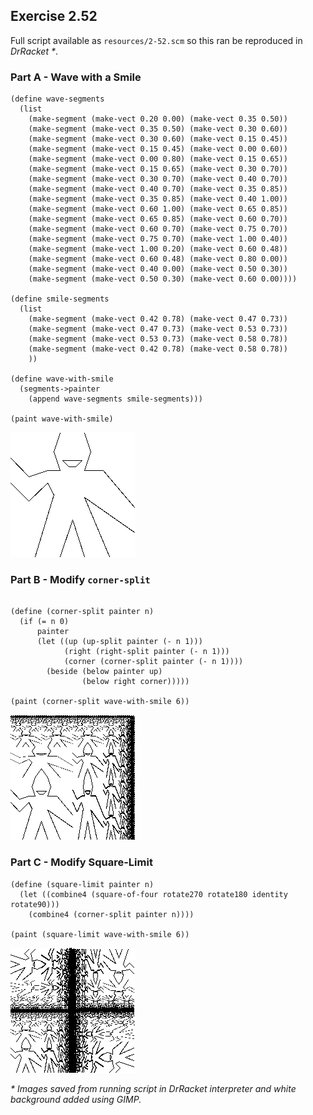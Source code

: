 ## Exercise 2.52

Full script available as `resources/2-52.scm` so this ran be reproduced in _DrRacket *_.

### Part A - Wave with a Smile

```
(define wave-segments
  (list
    (make-segment (make-vect 0.20 0.00) (make-vect 0.35 0.50))
    (make-segment (make-vect 0.35 0.50) (make-vect 0.30 0.60))
    (make-segment (make-vect 0.30 0.60) (make-vect 0.15 0.45))
    (make-segment (make-vect 0.15 0.45) (make-vect 0.00 0.60))
    (make-segment (make-vect 0.00 0.80) (make-vect 0.15 0.65))
    (make-segment (make-vect 0.15 0.65) (make-vect 0.30 0.70))
    (make-segment (make-vect 0.30 0.70) (make-vect 0.40 0.70))
    (make-segment (make-vect 0.40 0.70) (make-vect 0.35 0.85))
    (make-segment (make-vect 0.35 0.85) (make-vect 0.40 1.00))
    (make-segment (make-vect 0.60 1.00) (make-vect 0.65 0.85))
    (make-segment (make-vect 0.65 0.85) (make-vect 0.60 0.70))
    (make-segment (make-vect 0.60 0.70) (make-vect 0.75 0.70))
    (make-segment (make-vect 0.75 0.70) (make-vect 1.00 0.40))
    (make-segment (make-vect 1.00 0.20) (make-vect 0.60 0.48))
    (make-segment (make-vect 0.60 0.48) (make-vect 0.80 0.00))
    (make-segment (make-vect 0.40 0.00) (make-vect 0.50 0.30))
    (make-segment (make-vect 0.50 0.30) (make-vect 0.60 0.00))))

(define smile-segments
  (list
    (make-segment (make-vect 0.42 0.78) (make-vect 0.47 0.73))
    (make-segment (make-vect 0.47 0.73) (make-vect 0.53 0.73))
    (make-segment (make-vect 0.53 0.73) (make-vect 0.58 0.78))
    (make-segment (make-vect 0.42 0.78) (make-vect 0.58 0.78))
    ))

(define wave-with-smile
  (segments->painter 
    (append wave-segments smile-segments)))

(paint wave-with-smile)
```

![(paint wave-with-smile)](img/2-52A.png)

### Part B - Modify `corner-split`

```

(define (corner-split painter n)
  (if (= n 0)
      painter
      (let ((up (up-split painter (- n 1)))
            (right (right-split painter (- n 1)))
            (corner (corner-split painter (- n 1))))
        (beside (below painter up)
                (below right corner)))))

(paint (corner-split wave-with-smile 6))
```

![(paint (corner-split wave-with-smile 6))](img/2-52B.png)

### Part C - Modify Square-Limit

```
(define (square-limit painter n)
  (let ((combine4 (square-of-four rotate270 rotate180 identity rotate90)))
    (combine4 (corner-split painter n))))

(paint (square-limit wave-with-smile 6))
```

![(paint (square-limit wave-with-smile 6))](img/2-52C.png)

_* Images saved from running script in DrRacket interpreter and white background added using GIMP._